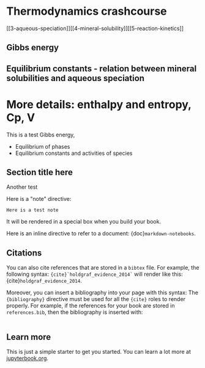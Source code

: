 # Thermodynamics crashcourse
[[3-aqueous-speciation]][[4-mineral-solubility]][[5-reaction-kinetics]]

## Gibbs energy
## Equilibrium constants - relation between mineral solubilities and aqueous speciation

# More details: enthalpy and entropy, Cp, V
This is a test
Gibbs energy, 
- Equilibrium of phases
- Equilibrium constants and activities of species
## Section title here

Another test

Here is a "note" directive:

```{note}
Here is a test note
```

It will be rendered in a special box when you build your book.

Here is an inline directive to refer to a document: {doc}`markdown-notebooks`.


## Citations

You can also cite references that are stored in a `bibtex` file. For example,
the following syntax: `` {cite}`holdgraf_evidence_2014` `` will render like
this: {cite}`holdgraf_evidence_2014`.

Moreover, you can insert a bibliography into your page with this syntax:
The `{bibliography}` directive must be used for all the `{cite}` roles to
render properly.
For example, if the references for your book are stored in `references.bib`,
then the bibliography is inserted with:

```{bibliography}
```

## Learn more

This is just a simple starter to get you started.
You can learn a lot more at [jupyterbook.org](https://jupyterbook.org).
